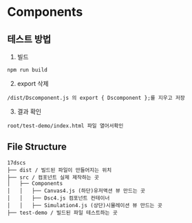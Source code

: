 # Components

## 테스트 방법

1. 빌드

```
npm run build
```

2. export 삭제

```
/dist/Dscomponent.js 의 export { Dscomponent };를 지우고 저장
```

3. 결과 확인

```
root/test-demo/index.html 파일 열어서확인
```

## File Structure

```
17dscs
├── dist / 빌드된 파일이 만들어지는 위치
├── src / 컴포넌트 실제 제작하는 곳
│   ├── Components
│   │   ├── Canvas4.js (하단)유저액션 뷰 만드는 곳
│   │   ├── Dsc4.js 컴포넌트 컨테이너
│   │   ├── Simulation4.js (상단)시뮬레이션 뷰 만드는 곳
├── test-demo / 빌드된 파일 테스트하는 곳
```

